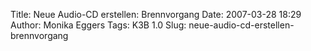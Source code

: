 Title: Neue Audio-CD erstellen: Brennvorgang
Date: 2007-03-28 18:29
Author: Monika Eggers
Tags: K3B 1.0
Slug: neue-audio-cd-erstellen-brennvorgang


